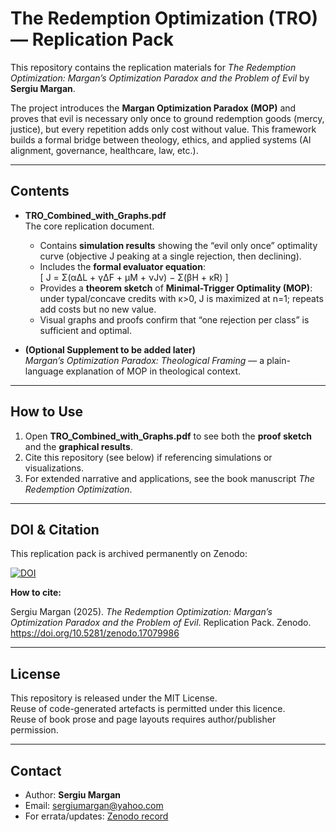 # The Redemption Optimization (TRO) — Replication Pack  

This repository contains the replication materials for *The Redemption Optimization: Margan’s Optimization Paradox and the Problem of Evil* by **Sergiu Margan**.  

The project introduces the **Margan Optimization Paradox (MOP)** and proves that evil is necessary only once to ground redemption goods (mercy, justice), but every repetition adds only cost without value. This framework builds a formal bridge between theology, ethics, and applied systems (AI alignment, governance, healthcare, law, etc.).  

---

## Contents  

- **TRO_Combined_with_Graphs.pdf**  
  The core replication document.  
  - Contains **simulation results** showing the “evil only once” optimality curve (objective J peaking at a single rejection, then declining).  
  - Includes the **formal evaluator equation**:  
    \[
    J = Σ(α∆L + γ∆F + μM + νJv) − Σ(βH + κR)
    \]  
  - Provides a **theorem sketch** of **Minimal-Trigger Optimality (MOP)**: under typal/concave credits with κ>0, J is maximized at n=1; repeats add costs but no new value.  
  - Visual graphs and proofs confirm that “one rejection per class” is sufficient and optimal.  

- **(Optional Supplement to be added later)**  
  *Margan’s Optimization Paradox: Theological Framing* — a plain-language explanation of MOP in theological context.  

---

## How to Use  

1. Open **TRO_Combined_with_Graphs.pdf** to see both the **proof sketch** and the **graphical results**.  
2. Cite this repository (see below) if referencing simulations or visualizations.  
3. For extended narrative and applications, see the book manuscript *The Redemption Optimization*.  

---

## DOI & Citation  

This replication pack is archived permanently on Zenodo:  

[![DOI](https://zenodo.org/badge/DOI/10.5281/zenodo.17079986.svg)](https://doi.org/10.5281/zenodo.17079986)  

**How to cite:**  

Sergiu Margan (2025). *The Redemption Optimization: Margan’s Optimization Paradox and the Problem of Evil*. Replication Pack. Zenodo. https://doi.org/10.5281/zenodo.17079986  

---

## License  

This repository is released under the MIT License.  
Reuse of code-generated artefacts is permitted under this licence.  
Reuse of book prose and page layouts requires author/publisher permission.  

---

## Contact  

- Author: **Sergiu Margan**  
- Email: [sergiumargan@yahoo.com](mailto:sergiumargan@yahoo.com)  
- For errata/updates: [Zenodo record](https://doi.org/10.5281/zenodo.17079986)
